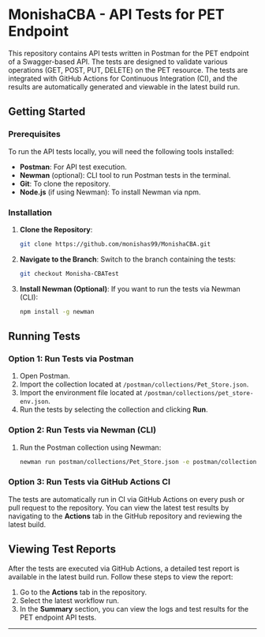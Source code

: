 # MonishaCBA - API Tests for PET Endpoint

This repository contains API tests written in Postman for the PET endpoint of a Swagger-based API. The tests are designed to validate various operations (GET, POST, PUT, DELETE) on the PET resource. The tests are integrated with GitHub Actions for Continuous Integration (CI), and the results are automatically generated and viewable in the latest build run.

## Getting Started

### Prerequisites

To run the API tests locally, you will need the following tools installed:

- **Postman**: For API test execution.
- **Newman** (optional): CLI tool to run Postman tests in the terminal.
- **Git**: To clone the repository.
- **Node.js** (if using Newman): To install Newman via npm.

### Installation

1. **Clone the Repository**:
   ```bash
   git clone https://github.com/monishas99/MonishaCBA.git
   ```
2. **Navigate to the Branch**:
   Switch to the branch containing the tests:
   ```bash
   git checkout Monisha-CBATest
   ```

3. **Install Newman (Optional)**:
   If you want to run the tests via Newman (CLI):
   ```bash
   npm install -g newman
   ```

## Running Tests

### Option 1: Run Tests via Postman

1. Open Postman.
2. Import the collection located at `/postman/collections/Pet_Store.json`.
3. Import the environment file located at `/postman/collections/pet_store-env.json`.
4. Run the tests by selecting the collection and clicking **Run**.

### Option 2: Run Tests via Newman (CLI)

1. Run the Postman collection using Newman:
   ```bash
   newman run postman/collections/Pet_Store.json -e postman/collections/pet_store-env.json
   ```

### Option 3: Run Tests via GitHub Actions CI

The tests are automatically run in CI via GitHub Actions on every push or pull request to the repository. You can view the latest test results by navigating to the **Actions** tab in the GitHub repository and reviewing the latest build.

## Viewing Test Reports

After the tests are executed via GitHub Actions, a detailed test report is available in the latest build run. Follow these steps to view the report:

1. Go to the **Actions** tab in the repository.
2. Select the latest workflow run.
3. In the **Summary** section, you can view the logs and test results for the PET endpoint API tests.

---

